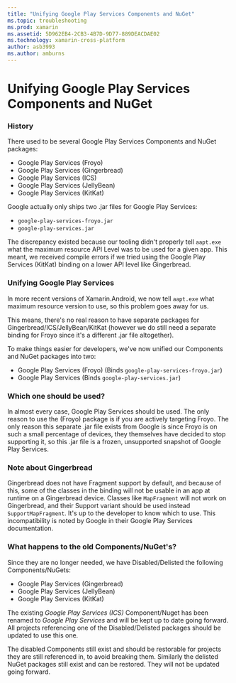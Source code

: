 ```yaml
---
title: "Unifying Google Play Services Components and NuGet"
ms.topic: troubleshooting
ms.prod: xamarin
ms.assetid: 5D962EB4-2CB3-4B7D-9D77-889DEACDAE02
ms.technology: xamarin-cross-platform
author: asb3993
ms.author: amburns
---
```


# Unifying Google Play Services Components and NuGet

### History

There used to be several Google Play Services Components and NuGet packages:

-   Google Play Services (Froyo)
-   Google Play Services (Gingerbread)
-   Google Play Services (ICS)
-   Google Play Services (JellyBean)
-   Google Play Services (KitKat)

Google actually only ships two .jar files for Google Play Services:

-   `google-play-services-froyo.jar`
-   `google-play-services.jar`

The discrepancy existed because our tooling didn't properly tell `aapt.exe` what the maximum resource API Level was to be used for a given app. This meant, we received compile errors if we tried using the Google Play Services (KitKat) binding on a lower API level like Gingerbread.

### Unifying Google Play Services

In more recent versions of Xamarin.Android, we now tell `aapt.exe` what maximum resource version to use, so this problem goes away for us.

This means, there's no real reason to have separate packages for Gingerbread/ICS/JellyBean/KitKat (however we do still need a separate binding for Froyo since it's a different .jar file altogether).

To make things easier for developers, we've now unified our Components and NuGet packages into two:

-   Google Play Services (Froyo) (Binds `google-play-services-froyo.jar`)
-   Google Play Services (Binds `google-play-services.jar`)

### Which one should be used?

In almost every case, Google Play Services should be used. The only reason to use the (Froyo) package is if you are actively targeting Froyo. The only reason this separate .jar file exists from Google is since Froyo is on such a small percentage of devices, they themselves have decided to stop supporting it, so this .jar file is a frozen, unsupported snapshot of Google Play Services.

### Note about Gingerbread

Gingerbread does not have Fragment support by default, and because of this, some of the classes in the binding will not be usable in an app at runtime on a Gingerbread device. Classes like `MapFragment` will not work on Gingerbread, and their Support variant should be used instead `SupportMapFragment`. It's up to the developer to know which to use. This incompatibility is noted by Google in their Google Play Services documentation.

### What happens to the old Components/NuGet's?

Since they are no longer needed, we have Disabled/Delisted the following Components/NuGets:

-   Google Play Services (Gingerbread)
-   Google Play Services (JellyBean)
-   Google Play Services (KitKat)

The existing _Google Play Services (ICS)_ Component/Nuget has been renamed to _Google Play Services_ and will be kept up to date going forward. All projects referencing one of the Disabled/Delisted packages should be updated to use this one.

The disabled Components still exist and should be restorable for projects they are still referenced in, to avoid breaking them. Similarly the delisted NuGet packages still exist and can be restored. They will not be updated going forward.
